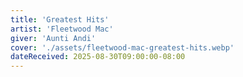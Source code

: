 ```yaml
---
title: 'Greatest Hits'
artist: 'Fleetwood Mac'
giver: 'Aunti Andi'
cover: './assets/fleetwood-mac-greatest-hits.webp'
dateReceived: 2025-08-30T09:00:00-08:00
---
```

